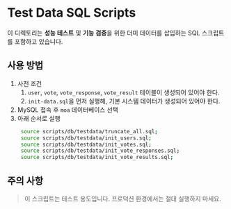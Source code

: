 # Test Data SQL Scripts

이 디렉토리는 **성능 테스트** 및 **기능 검증**을 위한 더미 데이터를 삽입하는 SQL 스크립트를 포함하고 있습니다.

## 사용 방법

1. 사전 조건
   1. `user`, `vote`, `vote_response`, `vote_result` 테이블이 생성되어 있어야 한다.
   2. `init-data.sql`을 먼저 실행해, 기본 시스템 데이터가 생성되어 있어야 한다.
2. MySQL 접속 후 `moa` 데이터베이스 선택
3. 아래 순서로 실행
   ```bash
    source scripts/db/testdata/truncate_all.sql;
    source scripts/db/testdata/init_users.sql;
    source scripts/db/testdata/init_votes.sql;
    source scripts/db/testdata/init_vote_responses.sql;
    source scripts/db/testdata/init_vote_results.sql;

## 주의 사항
> 이 스크립트는 테스트 용도입니다. 프로덕션 환경에서는 절대 실행하지 마세요.
